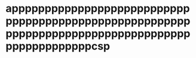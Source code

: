 # appppppppppppppppppppppppppppppppppppppppppppppppppppppppppppppppppppppppppppppppppppppppppppppppcsp